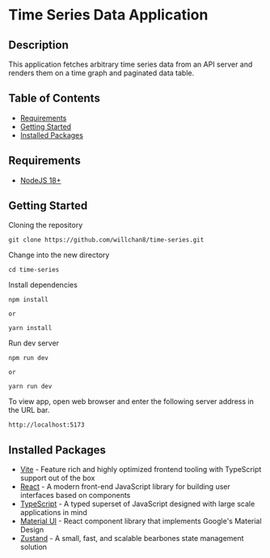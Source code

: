 # Time Series Data Application

## Description

This application fetches arbitrary time series data from an API server and renders them on a time graph and paginated data table.

## Table of Contents

- [Requirements](#requirements)
- [Getting Started](#getting-started)
- [Installed Packages](#installed-packages)

## Requirements

- [NodeJS 18+](https://nodejs.org/en)

## Getting Started

Cloning the repository

```
git clone https://github.com/willchan8/time-series.git
```

Change into the new directory

```
cd time-series
```

Install dependencies

```
npm install

or

yarn install
```

Run dev server

```
npm run dev

or

yarn run dev
```

To view app, open web browser and enter the following server address in the URL bar.

```
http://localhost:5173
```

## Installed Packages

- [Vite](https://vitejs.dev) - Feature rich and highly optimized frontend tooling with TypeScript support out of the box
- [React](https://react.dev) - A modern front-end JavaScript library for building user interfaces based on components
- [TypeScript](https://www.typescriptlang.org) - A typed superset of JavaScript designed with large scale applications in mind
- [Material UI](https://mui.com) - React component library that implements Google's Material Design
- [Zustand](https://docs.pmnd.rs/zustand/) - A small, fast, and scalable bearbones state management solution
